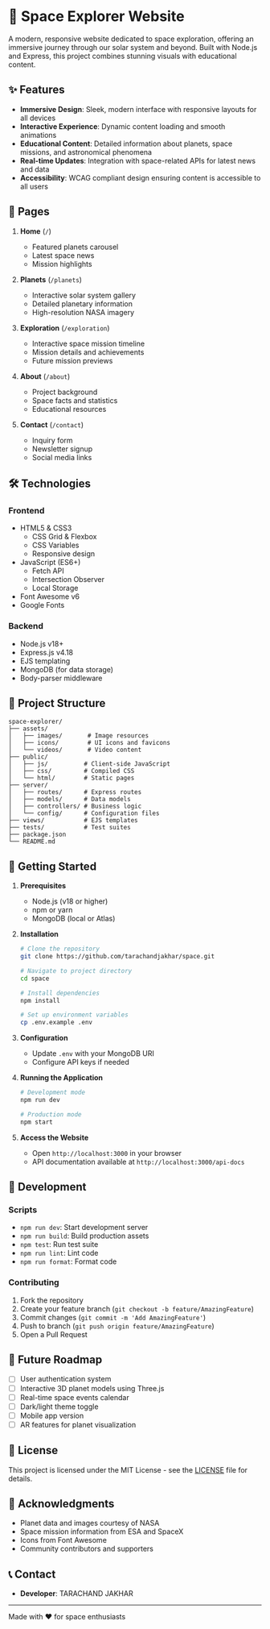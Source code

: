 # 🚀 Space Explorer Website

A modern, responsive website dedicated to space exploration, offering an immersive journey through our solar system and beyond. Built with Node.js and Express, this project combines stunning visuals with educational content.

## ✨ Features

- **Immersive Design**: Sleek, modern interface with responsive layouts for all devices
- **Interactive Experience**: Dynamic content loading and smooth animations
- **Educational Content**: Detailed information about planets, space missions, and astronomical phenomena
- **Real-time Updates**: Integration with space-related APIs for latest news and data
- **Accessibility**: WCAG compliant design ensuring content is accessible to all users

## 📱 Pages

1. **Home** (`/`)
   - Featured planets carousel
   - Latest space news
   - Mission highlights
   
2. **Planets** (`/planets`)
   - Interactive solar system gallery
   - Detailed planetary information
   - High-resolution NASA imagery
   
3. **Exploration** (`/exploration`)
   - Interactive space mission timeline
   - Mission details and achievements
   - Future mission previews
   
4. **About** (`/about`)
   - Project background
   - Space facts and statistics
   - Educational resources
   
5. **Contact** (`/contact`)
   - Inquiry form
   - Newsletter signup
   - Social media links

## 🛠️ Technologies

### Frontend
- HTML5 & CSS3
  - CSS Grid & Flexbox
  - CSS Variables
  - Responsive design
- JavaScript (ES6+)
  - Fetch API
  - Intersection Observer
  - Local Storage
- Font Awesome v6
- Google Fonts

### Backend
- Node.js v18+
- Express.js v4.18
- EJS templating
- MongoDB (for data storage)
- Body-parser middleware

## 📁 Project Structure

```
space-explorer/
├── assets/
│   ├── images/       # Image resources
│   ├── icons/        # UI icons and favicons
│   └── videos/       # Video content
├── public/
│   ├── js/          # Client-side JavaScript
│   ├── css/         # Compiled CSS
│   └── html/        # Static pages
├── server/
│   ├── routes/      # Express routes
│   ├── models/      # Data models
│   ├── controllers/ # Business logic
│   └── config/      # Configuration files
├── views/           # EJS templates
├── tests/           # Test suites
├── package.json
└── README.md
```

## 🚀 Getting Started

1. **Prerequisites**
   - Node.js (v18 or higher)
   - npm or yarn
   - MongoDB (local or Atlas)

2. **Installation**
   ```bash
   # Clone the repository
   git clone https://github.com/tarachandjakhar/space.git
   
   # Navigate to project directory
   cd space
   
   # Install dependencies
   npm install
   
   # Set up environment variables
   cp .env.example .env
   ```

3. **Configuration**
   - Update `.env` with your MongoDB URI
   - Configure API keys if needed

4. **Running the Application**
   ```bash
   # Development mode
   npm run dev
   
   # Production mode
   npm start
   ```

5. **Access the Website**
   - Open `http://localhost:3000` in your browser
   - API documentation available at `http://localhost:3000/api-docs`

## 🔧 Development

### Scripts
- `npm run dev`: Start development server
- `npm run build`: Build production assets
- `npm test`: Run test suite
- `npm run lint`: Lint code
- `npm run format`: Format code

### Contributing
1. Fork the repository
2. Create your feature branch (`git checkout -b feature/AmazingFeature`)
3. Commit changes (`git commit -m 'Add AmazingFeature'`)
4. Push to branch (`git push origin feature/AmazingFeature`)
5. Open a Pull Request

## 🎯 Future Roadmap

- [ ] User authentication system
- [ ] Interactive 3D planet models using Three.js
- [ ] Real-time space events calendar
- [ ] Dark/light theme toggle
- [ ] Mobile app version
- [ ] AR features for planet visualization

## 📜 License

This project is licensed under the MIT License - see the [LICENSE](LICENSE) file for details.

## 🙏 Acknowledgments

- Planet data and images courtesy of NASA
- Space mission information from ESA and SpaceX
- Icons from Font Awesome
- Community contributors and supporters

## 📞 Contact

- **Developer**: TARACHAND JAKHAR

---
Made with ❤️ for space enthusiasts
